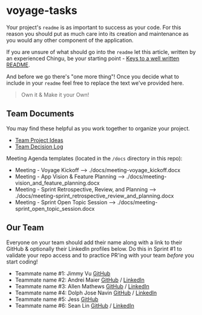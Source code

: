 # voyage-tasks

Your project's `readme` is as important to success as your code. For
this reason you should put as much care into its creation and maintenance
as you would any other component of the application.

If you are unsure of what should go into the `readme` let this article,
written by an experienced Chingu, be your starting point -
[Keys to a well written README](https://tinyurl.com/yk3wubft).

And before we go there's "one more thing"! Once you decide what to include
in your `readme` feel free to replace the text we've provided here.

> Own it & Make it your Own!

## Team Documents

You may find these helpful as you work together to organize your project.

- [Team Project Ideas](./docs/team_project_ideas.md)
- [Team Decision Log](./docs/team_decision_log.md)

Meeting Agenda templates (located in the `/docs` directory in this repo):

- Meeting - Voyage Kickoff --> ./docs/meeting-voyage_kickoff.docx
- Meeting - App Vision & Feature Planning --> ./docs/meeting-vision_and_feature_planning.docx
- Meeting - Sprint Retrospective, Review, and Planning --> ./docs/meeting-sprint_retrospective_review_and_planning.docx
- Meeting - Sprint Open Topic Session --> ./docs/meeting-sprint_open_topic_session.docx

## Our Team

Everyone on your team should add their name along with a link to their GitHub
& optionally their LinkedIn profiles below. Do this in Sprint #1 to validate
your repo access and to practice PR'ing with your team _before_ you start
coding!

- Teammate name #1: Jimmy Vu [GitHub](https://github.com/JimTK16)
- Teammate name #2: Andrei Maier [GitHub](https://github.com/andreimaier) / [LinkedIn](https://www.linkedin.com/in/andreimaier/)
- Teammate name #3: Allen Mathews [GitHub](https://github.com/allenmathews) / [LinkedIn](https://www.linkedin.com/in/allen-mathews-5ba62280/)
- Teammate name #4: Dolph Jose Navin [GitHub](https://github.com/shvinjas) / [LinkedIn](https://www.linkedin.com/in/jose-jd-445a41292/)
- Teammate name #5: Jess [GitHub](https://github.com/jessabc)
- Teammate name #6: Sean Lin  [GitHub](https://github.com/prosealogy) / [LinkedIn](https://www.linkedin.com/in/sean-lin-337491b9/)
